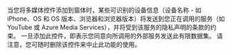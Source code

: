 当您将多媒体控件添加到窗体时，某些可识别的设备信息（设备名称 - 如 iPhone、OS 和 OS 版本、浏览器和浏览器版本）将发送到您正在调用的服务（如 YouTube 或 Azure Media Services），并将受到该服务的隐私声明的条款的约束。 一旦添加此控件，即表示您同意向所调用的外部服务发送此有限数据集。 请注意，您可随时删除该控件来中止此功能的使用。